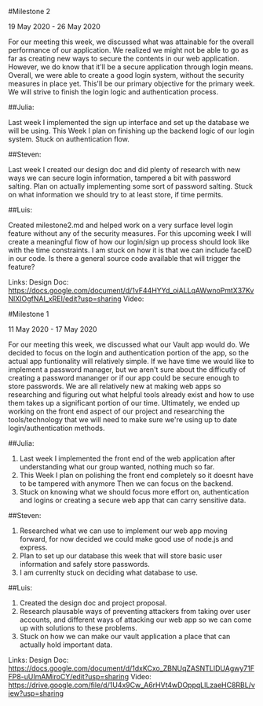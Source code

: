 #Milestone 2

19 May 2020 - 26 May 2020

For our meeting this week, we discussed what was attainable for the overall performance of our application. We realized we might not be able to go as far as creating new ways to secure the contents in our web application. However, we do know that it'll be a secure application through login means. Overall, we were able to create a good login system, without the security measures in place yet. This'll be our primary objective for the primary week. We will strive to finish the login logic and authentication process.

##Julia:

Last week I implemented the sign up interface and set up the database we will be using. This Week I plan on finishing up the backend logic of our login system. Stuck on authentication flow. 

##Steven:

Last week I created our design doc and did plenty of research with new ways we can secure login information, tampered a bit with password salting. Plan on actually implementing some sort of password salting. Stuck on what information we should try to at least store, if time permits.

##Luis:

Created milestone2.md and helped work on a very surface level login feature without any of the security measures. For this upcoming week I will create a meaningful flow of how our login/sign up process should look like with the time constraints. I am stuck on how it is that we can include faceID in our code. Is there a general source code available that will trigger the feature?

Links:
Design Doc: https://docs.google.com/document/d/1vF44HYYd_oiALLqAWwnoPmtX37KvNlXIOgfNAI_xREI/edit?usp=sharing
Video:


#Milestone 1

11 May 2020 - 17 May 2020

For our meeting this week, we discussed what our Vault app would do. We decided to focus on the login and authentication portion of the app, so the actual app funtionality will relatively simple. If we have time we would like to implement a password manager, but we aren't sure about the difficutly of creating a password mananger or if our app could be secure enough to store passwords. We are all relatively new at making web apps so researching and figuring out what helpful tools already exist and how to use them takes up a significant portion of our time. Ultimately, we ended up working on the front end aspect of our project and researching the tools/technology that we will need to make sure we're using up to date login/authentication methods.


##Julia: 
  1. Last week I implemented the front end of the web application after understanding what our group wanted, nothing much so far. 
  2. This Week I plan on polishing the front end completely so it doesnt have to be tampered with anymore Then we can focus on the backend.
  3. Stuck on knowing what we should focus more effort on, authentication and logins or creating a secure web app that can carry sensitive data.

##Steven: 
  1. Researched what we can use to implement our web app moving forward, for now decided we could make good use of node.js and express.
  2. Plan to set up our database this week that will store basic user information and safely store passwords. 
  3. I am currenlty stuck on deciding what database to use. 

##Luis: 
  1. Created the design doc and project proposal.
  2. Research plausable ways of preventing attackers from taking over user accounts, and different ways of attacking our web app so we can come up with solutions to these problems.
  3. Stuck on how we can make our vault application a place that can actually hold important data. 

Links:
Design Doc: https://docs.google.com/document/d/1dxKCxo_ZBNUqZASNTLIDUAgwy71FFP8-uUImAMiroCY/edit?usp=sharing
Video: https://drive.google.com/file/d/1U4x9Cw_A6rHVt4wDOppqLlLzaeHC8RBL/view?usp=sharing
